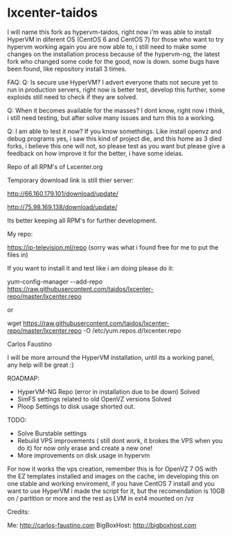 # lxcenter-taidos
I will name this fork as hypervm-taidos, right now i'm was able to install HyperVM in diferent OS (CentOS 6 and CentOS 7) for those who want to try hypervm working again you are now able to, i still need to make some changes on the installation process because of the hypervm-ng, the latest fork who changed some code for the good, now is down. some bugs have been found, like repository install 3 times. 

FAQ:
Q: Is secure use HyperVM? I advert everyone thats not secure yet to run in production servers, right now is better test, develop this further, some exploids still need to check if they are solved.

Q: When it becomes available for the masses? I dont know, right now i think, i still need testing, but after solve many issues and turn this to a working.

Q: I am able to test it now? If you know somethings. Like install openvz and debug programs yes, i saw this kind of project die, and this home as 3 died forks, i believe this one will not, so please test as you want but please give a feedback on how improve it for the better, i have some ideias.

Repo of all RPM's of Lxcenter.org

Temporary download link is still thier server:

http://66.160.179.101/download/update/

http://75.98.169.138/download/update/


Its better keeping all RPM's for further development.

My repo:

https://ip-television.ml/repo (sorry was what i found free for me to put the files in)

If you want to install it and test like i am doing please do it:

yum-config-manager --add-repo https://raw.githubusercontent.com/taidos/lxcenter-repo/master/lxcenter.repo

or

wget https://raw.githubusercontent.com/taidos/lxcenter-repo/master/lxcenter.repo -O /etc/yum.repos.d/lxcenter.repo

Carlos Faustino

I will be more arround the HyperVM installation, until its a working panel, any help will be great :)

ROADMAP:
- HyperVM-NG Repo (error in installation due to be down) Solved
- SimFS settings related to old OpenVZ versions Solved
- Ploop Settings to disk usage shorted out.

TODO:
- Solve Burstable settings
- Rebuild VPS improvements ( still dont work, it brokes the VPS when you do it) for now only erase and create a new one!
- More improvements on disk usage in hypervm

For now it works the vps creation, remember this is for OpenVZ 7 OS with the EZ templates installed and images on the cache, im developing this on one stable and working enviroment, if you have CentOS 7 install and you want to use HyperVM i made the script for it, but the recomendation is 10GB on / partition or more and the rest as LVM in ext4 mounted on /vz

Credits:

Me: http://carlos-faustino.com
BigBoxHost: http://bigboxhost.com
